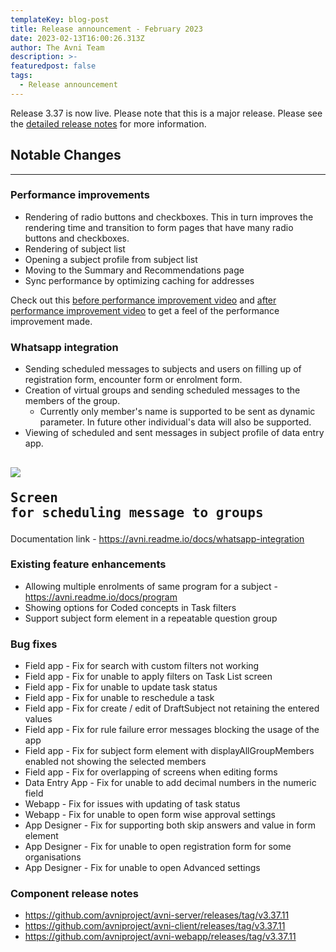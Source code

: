 ```yaml
---
templateKey: blog-post
title: Release announcement - February 2023
date: 2023-02-13T16:00:26.313Z
author: The Avni Team
description: >-
featuredpost: false
tags:
  - Release announcement 
---
```


Release 3.37 is now live. Please note that this is a major release. Please see the [detailed release notes](https://github.com/avniproject/avni-product/releases/tag/v3.37.11) for more information.

## Notable Changes
---------------------------------------------------------------------------

### Performance improvements
- Rendering of radio buttons and checkboxes. This in turn improves the rendering time and transition to form pages that have many radio buttons and checkboxes.
- Rendering of subject list
- Opening a subject profile from subject list
- Moving to the Summary and Recommendations page
- Sync performance by optimizing caching for addresses

Check out this [before performance improvement video](https://drive.google.com/file/d/1ROqesiF_X4RgJ2DMmBq-UQZVVwAjKYtt/view?usp=share_link) and [after performance improvement video](https://drive.google.com/file/d/1aXSQ8fQOifRMB3O22ms6Oa68-CiBA0yV/view?usp=share_link) to get a feel of the performance improvement made.

### Whatsapp integration
- Sending scheduled messages to subjects and users on filling up of registration form, encounter form or enrolment form.
- Creation of virtual groups and sending scheduled messages to the members of the group.
  - Currently only member's name is supported to be sent as dynamic parameter. In future other individual's data will also be supported.
- Viewing of scheduled and sent messages in subject profile of data entry app.

![](/img/2023-02-09-avni-release-announcement/glific_sending_message.png)<pre>Screen for scheduling message to groups</pre>
----------------------------

Documentation link - https://avni.readme.io/docs/whatsapp-integration

### Existing feature enhancements
- Allowing multiple enrolments of same program for a subject - https://avni.readme.io/docs/program 
- Showing options for Coded concepts in Task filters
- Support subject form element in a repeatable question group

### Bug fixes
- Field app - Fix for search with custom filters not working
- Field app - Fix for unable to apply filters on Task List screen
- Field app - Fix for unable to update task status
- Field app - Fix for unable to reschedule a task
- Field app - Fix for create / edit of DraftSubject not retaining the entered values
- Field app - Fix for rule failure error messages blocking the usage of the app
- Field app - Fix for subject form element with displayAllGroupMembers enabled not showing the selected members
- Field app - Fix for overlapping of screens when editing forms
- Data Entry App - Fix for unable to add decimal numbers in the numeric field
- Webapp - Fix for issues with updating of task status
- Webapp - Fix for unable to open form wise approval settings
- App Designer - Fix for supporting both skip answers and value in form element
- App Designer - Fix for unable to open registration form for some organisations
- App Designer - Fix for unable to open Advanced settings


### Component release notes
- https://github.com/avniproject/avni-server/releases/tag/v3.37.11
- https://github.com/avniproject/avni-client/releases/tag/v3.37.11
- https://github.com/avniproject/avni-webapp/releases/tag/v3.37.11